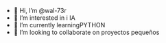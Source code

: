 - 👋 Hi, I’m @wal-73r
- 👀 I’m interested in i IA                                           
- 🌱 I’m currently learningPYTHON   
- 💞️ I’m looking to collaborate on  proyectos  pequeños 

<!---
wal-73r/wal-73r is a ✨ special ✨ repository because its `README.md` (this file) appears on your GitHub profile.
You can click the Preview link to take a look at your changes.
--->
